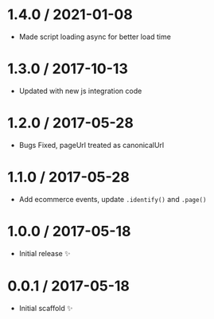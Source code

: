 1.4.0 / 2021-01-08
==================

  * Made script loading async for better load time

1.3.0 / 2017-10-13
==================

  * Updated with new js integration code
  
  1.2.0 / 2017-05-28
==================

  * Bugs Fixed, pageUrl treated as canonicalUrl

1.1.0 / 2017-05-28
==================

  * Add ecommerce events, update `.identify()` and `.page()` 

1.0.0 / 2017-05-18
==================

  * Initial release :sparkles:

0.0.1 / 2017-05-18
==================

  * Initial scaffold :sparkles:
